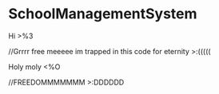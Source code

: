 # SchoolManagementSystem
Hi >%3

//Grrrr free meeeee im trapped in this code for eternity >:(((((

Holy moly <%O

//FREEDOMMMMMMM >:DDDDDD
 
